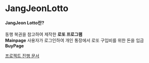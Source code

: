 # JangJeonLotto

#### JangJeon Lotto란?
동행 복권을 참고하여 제작한 **로또 프로그램**    
**Mainpage** 사용자가 로그인하여 개인 통장에서 로또 구입비를 위한 돈을 입금    
**BuyPage** 

[프로젝트 진행 문서](https://docs.google.com/document/d/1PYKWKUhJ07bx7T7i6a_jzZ8LTlC0KKh0eLcHAyAJYJ4/edit?usp=sharing)
